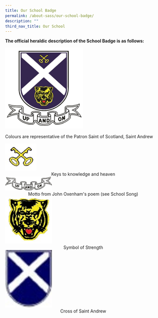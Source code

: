 ```yaml
---
title: Our School Badge
permalink: /about-sass/our-school-badge/
description: ""
third_nav_title: Our School
---
```

**The official heraldic description of the School Badge is as follows:**

<img src="/images/badge.jpg" style="width:50%"> 

Colours are representative of the Patron Saint of Scotland, Saint Andrew

<img src="/images/keys.jpg" style="width:20%"> 

<center> Keys to knowledge and heaven </center>

<img src="/images/upandon.jpg" style="width:30%"> 

<center> Motto from John Oxenham's poem (see School Song) </center>

<img src="/images/tiger.jpg" style="width:30%"> 

<center> Symbol of Strength </center>

<img src="/images/cross.jpg" style="width:30%"> 
		 
<center> Cross of Saint Andrew </center>
